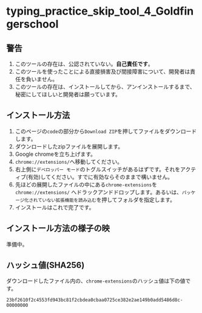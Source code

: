# typing_practice_skip_tool_4_Goldfingerschool

## 警告

1. このツールの存在は、公認されていない。**自己責任です**。
2. このツールを使ったことによる直接損害及び間接障害について、開発者は責任を負いません。
3. このツールの存在は、インストールしてから、アンインストールするまで、秘密にしてほしいと開発者は願っています。

## インストール方法

1. このページの`code`の部分から`Download ZIP`を押してファイルをダウンロードします。
2. ダウンロードしたzipファイルを展開します。
3. Google chromeを立ち上げます。
4. `chrome://extensions/`へ移動してください。
5. 右上側に`デベロッパー モード`のトグルスイッチがあるはずです。それをアクティブ(有効)してください。すでに有効ならそのままで構いません。
6. 先ほどの展開したファイルの中にある`chrome-extensions`を `chrome://extensions/` へドラックアンドドロップします。あるいは、`パッケージ化されていない拡張機能を読み込む`を押してフォルダを指定します。
7. インストールはこれで完了です。

## インストール方法の様子の映

準備中。

## ハッシュ値(SHA256)

ダウンロードしたファイル内の、`chrome-extensions`のハッシュ値は下の値です。

    23bf2610f2c4553fd943bc81f2cbdea0cbaa0725ce382e2ae149b0add5486d8c-00000000
